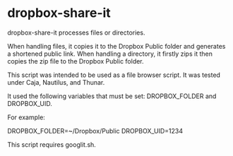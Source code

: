 dropbox-share-it
================

dropbox-share-it processes files or directories.

When handling files, it copies it to the Dropbox Public folder and generates a shortened public link. When handling a directory, it firstly zips it then copies the zip file to the Dropbox Public folder.

This script was intended to be used as a file browser script. It was tested under Caja, Nautilus, and Thunar.

It used the following variables that must be set: DROPBOX_FOLDER and DROPBOX_UID.

For example:

DROPBOX_FOLDER=~/Dropbox/Public
DROPBOX_UID=1234

This script requires googlit.sh.
